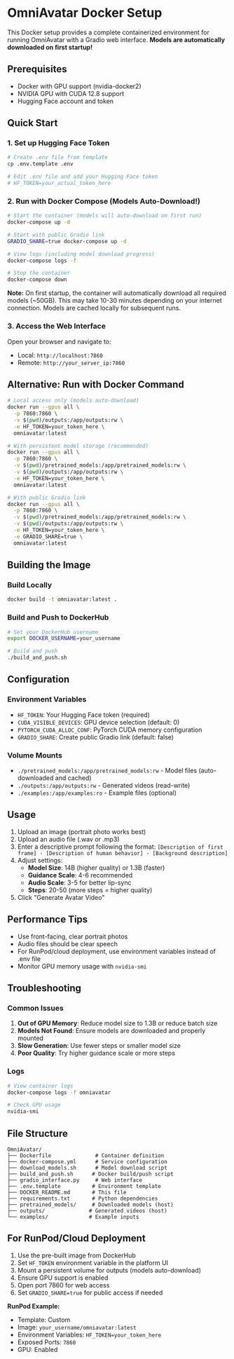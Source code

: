 # OmniAvatar Docker Setup

This Docker setup provides a complete containerized environment for running OmniAvatar with a Gradio web interface. **Models are automatically downloaded on first startup!**

## Prerequisites

- Docker with GPU support (nvidia-docker2)
- NVIDIA GPU with CUDA 12.8 support
- Hugging Face account and token

## Quick Start

### 1. Set up Hugging Face Token

```bash
# Create .env file from template
cp .env.template .env

# Edit .env file and add your Hugging Face token
# HF_TOKEN=your_actual_token_here
```

### 2. Run with Docker Compose (Models Auto-Download!)

```bash
# Start the container (models will auto-download on first run)
docker-compose up -d

# Start with public Gradio link
GRADIO_SHARE=true docker-compose up -d

# View logs (including model download progress)
docker-compose logs -f

# Stop the container
docker-compose down
```

**Note:** On first startup, the container will automatically download all required models (~50GB). This may take 10-30 minutes depending on your internet connection. Models are cached locally for subsequent runs.

### 3. Access the Web Interface

Open your browser and navigate to:
- Local: `http://localhost:7860`
- Remote: `http://your_server_ip:7860`

## Alternative: Run with Docker Command

```bash
# Local access only (models auto-download)
docker run --gpus all \
  -p 7860:7860 \
  -v $(pwd)/outputs:/app/outputs:rw \
  -e HF_TOKEN=your_token_here \
  omniavatar:latest

# With persistent model storage (recommended)
docker run --gpus all \
  -p 7860:7860 \
  -v $(pwd)/pretrained_models:/app/pretrained_models:rw \
  -v $(pwd)/outputs:/app/outputs:rw \
  -e HF_TOKEN=your_token_here \
  omniavatar:latest

# With public Gradio link
docker run --gpus all \
  -p 7860:7860 \
  -v $(pwd)/pretrained_models:/app/pretrained_models:rw \
  -v $(pwd)/outputs:/app/outputs:rw \
  -e HF_TOKEN=your_token_here \
  -e GRADIO_SHARE=true \
  omniavatar:latest
```

## Building the Image

### Build Locally

```bash
docker build -t omniavatar:latest .
```

### Build and Push to DockerHub

```bash
# Set your DockerHub username
export DOCKER_USERNAME=your_username

# Build and push
./build_and_push.sh
```

## Configuration

### Environment Variables

- `HF_TOKEN`: Your Hugging Face token (required)
- `CUDA_VISIBLE_DEVICES`: GPU device selection (default: 0)
- `PYTORCH_CUDA_ALLOC_CONF`: PyTorch CUDA memory configuration
- `GRADIO_SHARE`: Create public Gradio link (default: false)

### Volume Mounts

- `./pretrained_models:/app/pretrained_models:rw` - Model files (auto-downloaded and cached)
- `./outputs:/app/outputs:rw` - Generated videos (read-write)
- `./examples:/app/examples:ro` - Example files (optional)

## Usage

1. Upload an image (portrait photo works best)
2. Upload an audio file (.wav or .mp3)
3. Enter a descriptive prompt following the format:
   `[Description of first frame] - [Description of human behavior] - [Background description]`
4. Adjust settings:
   - **Model Size**: 14B (higher quality) or 1.3B (faster)
   - **Guidance Scale**: 4-6 recommended
   - **Audio Scale**: 3-5 for better lip-sync
   - **Steps**: 20-50 (more steps = higher quality)
5. Click "Generate Avatar Video"

## Performance Tips

- Use front-facing, clear portrait photos
- Audio files should be clear speech
- For RunPod/cloud deployment, use environment variables instead of .env file
- Monitor GPU memory usage with `nvidia-smi`

## Troubleshooting

### Common Issues

1. **Out of GPU Memory**: Reduce model size to 1.3B or reduce batch size
2. **Models Not Found**: Ensure models are downloaded and properly mounted
3. **Slow Generation**: Use fewer steps or smaller model size
4. **Poor Quality**: Try higher guidance scale or more steps

### Logs

```bash
# View container logs
docker-compose logs -f omniavatar

# Check GPU usage
nvidia-smi
```

## File Structure

```
OmniAvatar/
├── Dockerfile              # Container definition
├── docker-compose.yml      # Service configuration
├── download_models.sh      # Model download script
├── build_and_push.sh      # Docker build/push script
├── gradio_interface.py     # Web interface
├── .env.template          # Environment template
├── DOCKER_README.md       # This file
├── requirements.txt       # Python dependencies
├── pretrained_models/     # Downloaded models (host)
├── outputs/              # Generated videos (host)
└── examples/             # Example inputs
```

## For RunPod/Cloud Deployment

1. Use the pre-built image from DockerHub
2. Set `HF_TOKEN` environment variable in the platform UI
3. Mount a persistent volume for outputs (models auto-download)
4. Ensure GPU support is enabled
5. Open port 7860 for web access
6. Set `GRADIO_SHARE=true` for public access if needed

**RunPod Example:**
- Template: Custom
- Image: `your_username/omniavatar:latest`
- Environment Variables: `HF_TOKEN=your_token_here`
- Exposed Ports: `7860`
- GPU: Enabled